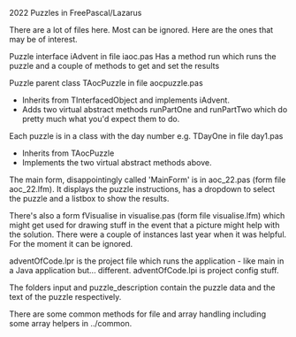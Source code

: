 2022
Puzzles in FreePascal/Lazarus

There are a lot of files here. Most can be ignored. Here are the ones that may be of interest. 

Puzzle interface iAdvent in file iaoc.pas
Has a method run which runs the puzzle and a couple of methods to get and set the results

Puzzle parent class TAocPuzzle in file aocpuzzle.pas
- Inherits from TInterfacedObject and implements iAdvent. 
- Adds two virtual abstract methods runPartOne and runPartTwo which do pretty much what you'd expect them to do.

Each puzzle is in a class with the day number e.g. TDayOne in file day1.pas
- Inherits from TAocPuzzle
- Implements the two virtual abstract methods above.

The main form, disappointingly called 'MainForm' is in aoc_22.pas (form file aoc_22.lfm). It displays the puzzle instructions, has a dropdown to select the puzzle and a listbox to show the results.

There's also a form fVisualise in visualise.pas (form file visualise.lfm) which might get used for drawing stuff in the event that a picture might help with the solution. There were a couple of instances last year when it was helpful. For the moment it can be ignored. 

adventOfCode.lpr is the project file which runs the application - like main in a Java application but... different.
adventOfCode.lpi is project config stuff.

The folders input and puzzle_description contain the puzzle data and the text of the puzzle respectively.

There are some common methods for file and array handling including some array helpers in ../common.
